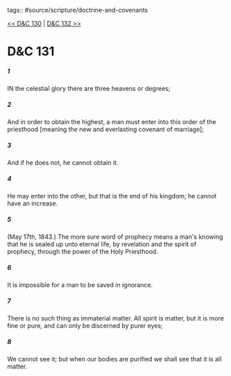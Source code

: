 tags:: #source/scripture/doctrine-and-covenants

[<< D&C 130](source/scripture/doctrine-and-covenants/D&C_130.md) | [D&C 132 >>](source/scripture/doctrine-and-covenants/D&C_132.md)

# D&C 131

##### 1

IN the celestial glory there are three heavens or degrees;

##### 2

And in order to obtain the highest, a man must enter into this order of the priesthood [meaning the new and everlasting covenant of marriage];

##### 3

And if he does not, he cannot obtain it.

##### 4

He may enter into the other, but that is the end of his kingdom; he cannot have an increase.

##### 5

(May 17th, 1843.) The more sure word of prophecy means a man's knowing that he is sealed up unto eternal life, by revelation and the spirit of prophecy, through the power of the Holy Priesthood.

##### 6

It is impossible for a man to be saved in ignorance.

##### 7

There is no such thing as immaterial matter. All spirit is matter, but it is more fine or pure, and can only be discerned by purer eyes;

##### 8

We cannot see it; but when our bodies are purified we shall see that it is all matter.
